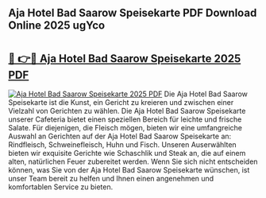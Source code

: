 ## Aja Hotel Bad Saarow Speisekarte PDF Download Online 2025 ugYco

# <h2><a href="http://gcb12n3.nevu.top/?p=Aja+Hotel+Bad+Saarow+Speisekarte">🔗 👉🔴 Aja Hotel Bad Saarow Speisekarte 2025 PDF</a></h2>

[![Aja Hotel Bad Saarow Speisekarte 2025 PDF](https://i.imgur.com/dBaPXMq.png)](http://gcb12n3.nevu.top/?p=Aja+Hotel+Bad+Saarow+Speisekarte)
Die Aja Hotel Bad Saarow Speisekarte ist die Kunst, ein Gericht zu kreieren und zwischen einer Vielzahl von Gerichten zu wählen. Die Aja Hotel Bad Saarow Speisekarte unserer Cafeteria bietet einen speziellen Bereich für leichte und frische Salate. Für diejenigen, die Fleisch mögen, bieten wir eine umfangreiche Auswahl an Gerichten auf der Aja Hotel Bad Saarow Speisekarte an: Rindfleisch, Schweinefleisch, Huhn und Fisch. Unseren Auserwählten bieten wir exquisite Gerichte wie Schaschlik und Steak an, die auf einem alten, natürlichen Feuer zubereitet werden. Wenn Sie sich nicht entscheiden können, was Sie von der Aja Hotel Bad Saarow Speisekarte wünschen, ist unser Team bereit zu helfen und Ihnen einen angenehmen und komfortablen Service zu bieten.

